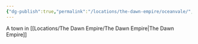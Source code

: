 ```yaml
---
{"dg-publish":true,"permalink":"/locations/the-dawn-empire/oceanvale/","tags":["Location","Unexplored"],"updated":"2024-12-13T22:58:48.002+00:00"}
---
```


A town in [[Locations/The Dawn Empire/The Dawn Empire\|The Dawn Empire]]
